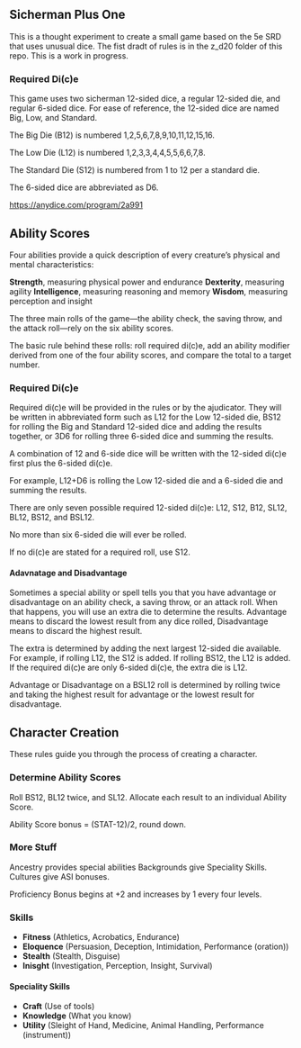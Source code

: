 ## Sicherman Plus One

This is a thought experiment to create a small game based on the 5e SRD that uses unusual dice. The fist dradt of rules is in the z_d20 folder of this repo. This is a work in progress.

### Required Di(c)e

This game uses two sicherman 12-sided dice, a regular 12-sided die, and regular 6-sided dice. For ease of reference, the 12-sided dice are named Big, Low, and Standard. 

The Big Die (B12) is numbered 1,2,5,6,7,8,9,10,11,12,15,16. 

The Low Die (L12) is numbered 1,2,3,3,4,4,5,5,6,6,7,8.

The Standard Die (S12) is numbered from 1 to 12 per a standard die.

The 6-sided dice are abbreviated as D6.

https://anydice.com/program/2a991

## Ability Scores

Four abilities provide a quick description of every creature’s physical and mental characteristics:

**Strength**, measuring physical power and endurance
**Dexterity**, measuring agility
**Intelligence**, measuring reasoning and memory
**Wisdom**, measuring perception and insight

The three main rolls of the game—the ability check, the saving throw, and the attack roll—rely on the six ability scores.

The basic rule behind these rolls: roll required di(c)e, add an ability modifier derived from one of the four ability scores, and compare the total to a target number.

### Required Di(c)e

Required di(c)e will be provided in the rules or by the ajudicator. They will be written in abbreviated form such as L12 for the Low 12-sided die, BS12 for rolling the Big and Standard 12-sided dice and adding the results together, or 3D6 for rolling three 6-sided dice and summing the results.

A combination of 12 and 6-side dice will be written with the 12-sided di(c)e first plus the 6-sided di(c)e.

For example, L12+D6 is rolling the Low 12-sided die and a 6-sided die and summing the results.

There are only seven possible required 12-sided di(c)e: L12, S12, B12, SL12, BL12, BS12, and BSL12.

No more than six 6-sided die will ever be rolled.

If no di(c)e are stated for a required roll, use S12.

#### Adavnatage and Disadvantage

Sometimes a special ability or spell tells you that you have advantage or disadvantage on an ability check, a saving throw, or an attack roll. When that happens, you will use an extra die to determine the results. Advantage means to discard the lowest result from any dice rolled, Disadvantage means to discard the highest result.

The extra is determined by adding the next largest 12-sided die available. For example, if rolling L12, the S12 is added. If rolling BS12, the L12 is added. If the required di(c)e are only 6-sided di(c)e, the extra die is L12.

Advantage or Disadvantage on a BSL12 roll is determined by rolling twice and taking the highest result for advantage or the lowest result for disadvantage.

## Character Creation
These rules guide you through the process of creating a character.

### Determine Ability Scores

Roll BS12, BL12 twice, and SL12. Allocate each result to an individual Ability Score.

Ability Score bonus = (STAT-12)/2, round down.

### More Stuff

Ancestry provides special abilities
Backgrounds give Speciality Skills.
Cultures give ASI bonuses.

Proficiency Bonus begins at +2 and increases by 1 every four levels. 

### Skills

* **Fitness** (Athletics, Acrobatics, Endurance)
* **Eloquence** (Persuasion, Deception, Intimidation, Performance (oration))
* **Stealth** (Stealth, Disguise)
* **Inisght** (Investigation, Perception, Insight, Survival)


#### Speciality Skills
* **Craft** (Use of tools)
* **Knowledge** (What you know)
* **Utility** (Sleight of Hand, Medicine, Animal Handling, Performance (instrument))